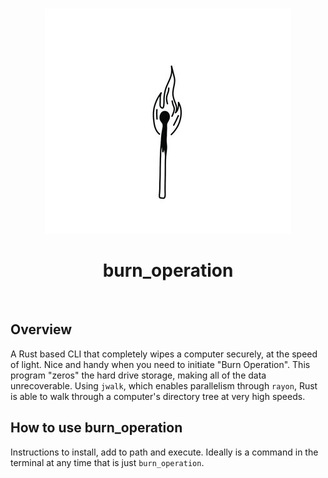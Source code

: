 <!-- PROJECT LOGO -->
<br />
<p align="center">
    <img src="assets/burn_operation.jpg" alt="Logo" width="394" height="360">
  </a>
  <h1 align="center">burn_operation</h1>
  <p align="center">

 
<br />


## Overview

A Rust based CLI that completely wipes a computer securely, at the speed of light. Nice and handy when you need to initiate "Burn Operation". This program "zeros" the hard drive storage, making all of the data unrecoverable. Using `jwalk`, which enables parallelism through `rayon`, Rust is able to walk through a computer's directory tree at very high speeds.  

## How to use burn_operation

Instructions to install, add to path and execute. Ideally is a command in the terminal at any time that is just `burn_operation`.


